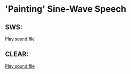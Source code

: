 # 'Painting' Sine-Wave Speech


## SWS: 
<a href="http://www.lifesci.sussex.ac.uk/home/Chris_Darwin/SWS/bkbq2115SWS.wav">Play sound file</a>


## CLEAR: 

<a href="http://www.lifesci.sussex.ac.uk/home/Chris_Darwin/SWS/bkbq2115.wav">Play sound file</a>

